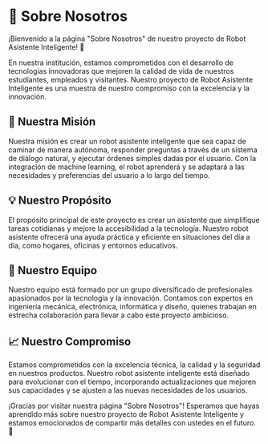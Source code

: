  # 👋 Sobre Nosotros

¡Bienvenido a la página "Sobre Nosotros" de nuestro proyecto de Robot Asistente Inteligente! 🤖

En nuestra institución, estamos comprometidos con el desarrollo de tecnologías innovadoras que mejoren la calidad de vida de nuestros estudiantes, empleados y visitantes. Nuestro proyecto de Robot Asistente Inteligente es una muestra de nuestro compromiso con la excelencia y la innovación.

## 🎯 Nuestra Misión

Nuestra misión es crear un robot asistente inteligente que sea capaz de caminar de manera autónoma, responder preguntas a través de un sistema de diálogo natural, y ejecutar órdenes simples dadas por el usuario. Con la integración de machine learning, el robot aprenderá y se adaptará a las necesidades y preferencias del usuario a lo largo del tiempo.

## 💡 Nuestro Propósito

El propósito principal de este proyecto es crear un asistente que simplifique tareas cotidianas y mejore la accesibilidad a la tecnología. Nuestro robot asistente ofrecerá una ayuda práctica y eficiente en situaciones del día a día, como hogares, oficinas y entornos educativos.

## 👥 Nuestro Equipo

Nuestro equipo está formado por un grupo diversificado de profesionales apasionados por la tecnología y la innovación. Contamos con expertos en ingeniería mecánica, electrónica, informática y diseño, quienes trabajan en estrecha colaboración para llevar a cabo este proyecto ambicioso.

## 📈 Nuestro Compromiso

Estamos comprometidos con la excelencia técnica, la calidad y la seguridad en nuestros productos. Nuestro robot asistente inteligente está diseñado para evolucionar con el tiempo, incorporando actualizaciones que mejoren sus capacidades y se ajusten a las nuevas necesidades de los usuarios.

¡Gracias por visitar nuestra página "Sobre Nosotros"! Esperamos que hayas aprendido más sobre nuestro proyecto de Robot Asistente Inteligente y estamos emocionados de compartir más detalles con ustedes en el futuro. 🌟